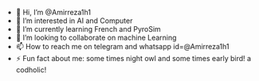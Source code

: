- 👋 Hi, I’m @Amirreza1h1
- 👀 I’m interested in AI and Computer
- 🌱 I’m currently learning French and PyroSim
- 💞️ I’m looking to collaborate on machine Learning
- 📫 How to reach me on telegram and whatsapp id=@Amirreza1h1
- ⚡ Fun fact about me: some times night owl and some times early bird! a codholic!

<!---
Amirreza1h1/Amirreza1h1 is a ✨ special ✨ repository because its `README.md` (this file) appears on your GitHub profile.
You can click the Preview link to take a look at your changes.
--->
